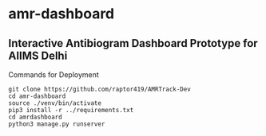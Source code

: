 # amr-dashboard
## Interactive Antibiogram Dashboard Prototype for AIIMS Delhi

Commands for Deployment
```
git clone https://github.com/raptor419/AMRTrack-Dev
cd amr-dashboard
source ./venv/bin/activate
pip3 install -r ../requirements.txt
cd amrdashboard
python3 manage.py runserver
```
